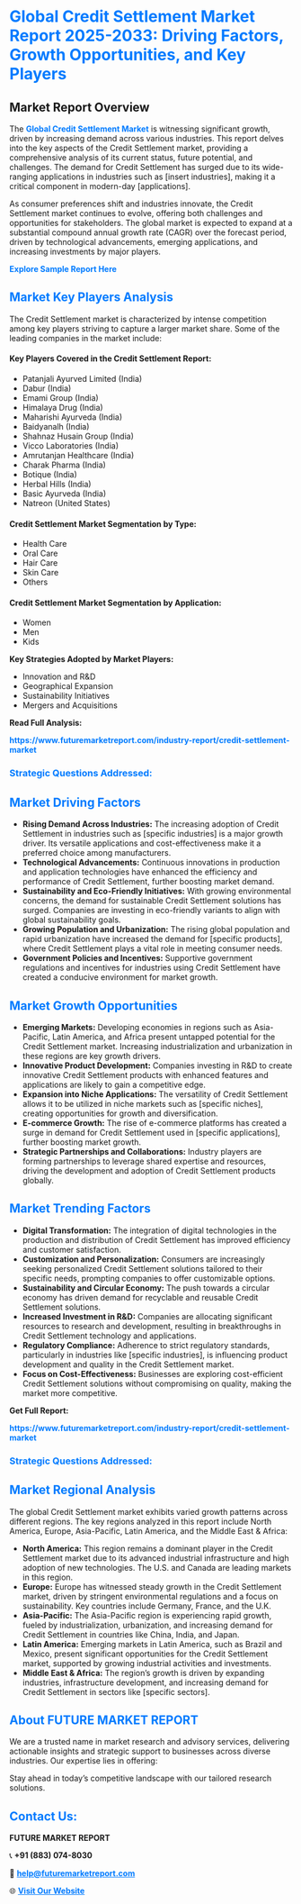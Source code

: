 <h1 style="color: #007BFF;">Global Credit Settlement Market Report 2025-2033: Driving Factors, Growth Opportunities, and Key Players</h1>

<section id="overview">
<h2>Market Report Overview</h2>
<p>The <a href="https://www.futuremarketreport.com/industry-report/credit-settlement-market" style="color: #007BFF; text-decoration: none;"><strong>Global Credit Settlement Market</strong></a> is witnessing significant growth, driven by increasing demand across various industries. This report delves into the key aspects of the Credit Settlement market, providing a comprehensive analysis of its current status, future potential, and challenges. The demand for Credit Settlement has surged due to its wide-ranging applications in industries such as [insert industries], making it a critical component in modern-day [applications].</p>
<p>As consumer preferences shift and industries innovate, the Credit Settlement market continues to evolve, offering both challenges and opportunities for stakeholders. The global market is expected to expand at a substantial compound annual growth rate (CAGR) over the forecast period, driven by technological advancements, emerging applications, and increasing investments by major players.</p>
</section>

<section id="overview">
<p><a href="https://www.futuremarketreport.com/request-sample/reportId=37318" style="color: #007BFF; text-decoration: none;"><strong>Explore Sample Report Here</strong></a></p>
</section>

<section id="key-players">
<h2 style="color: #007BFF;">Market Key Players Analysis</h2>
<p>The Credit Settlement market is characterized by intense competition among key players striving to capture a larger market share. Some of the leading companies in the market include:</p>
<h4>Key Players Covered in the Credit Settlement Report:</h4>
<ul><li>Patanjali Ayurved Limited (India)</li><li>Dabur (India)</li><li>Emami Group (India)</li><li>Himalaya Drug (India)</li><li>Maharishi Ayurveda (India)</li><li>Baidyanalh (India)</li><li>Shahnaz Husain Group (India)</li><li>Vicco Laboratories (India)</li><li>Amrutanjan Healthcare (India)</li><li>Charak Pharma (India)</li><li>Botique (India)</li><li>Herbal Hills (India)</li><li>Basic Ayurveda (India)</li><li>Natreon (United States)</li></ul>
<h4>Credit Settlement Market Segmentation by Type:</h4>
<ul><li>Health Care</li><li>Oral Care</li><li>Hair Care</li><li>Skin Care</li><li>Others</li></ul>

<h4>Credit Settlement Market Segmentation by Application:</h4>
<ul><li>Women</li><li>Men</li><li>Kids</li></ul>
<p><strong>Key Strategies Adopted by Market Players:</strong></p>
<ul>
<li>Innovation and R&D</li>
<li>Geographical Expansion</li>
<li>Sustainability Initiatives</li>
<li>Mergers and Acquisitions</li>
</ul>
</section>

<section>
<p><strong>Read Full Analysis: </strong></p><a href="https://www.futuremarketreport.com/industry-report/credit-settlement-market" style="color: #007BFF; text-decoration: none;"><strong>https://www.futuremarketreport.com/industry-report/credit-settlement-market</strong></a>
<h3 style="color: #007BFF;">Strategic Questions Addressed:</h3>
</section>

<section id="driving-factors">
<h2 style="color: #007BFF;">Market Driving Factors</h2>
<ul>
<li><strong>Rising Demand Across Industries:</strong> The increasing adoption of Credit Settlement in industries such as [specific industries] is a major growth driver. Its versatile applications and cost-effectiveness make it a preferred choice among manufacturers.</li>
<li><strong>Technological Advancements:</strong> Continuous innovations in production and application technologies have enhanced the efficiency and performance of Credit Settlement, further boosting market demand.</li>
<li><strong>Sustainability and Eco-Friendly Initiatives:</strong> With growing environmental concerns, the demand for sustainable Credit Settlement solutions has surged. Companies are investing in eco-friendly variants to align with global sustainability goals.</li>
<li><strong>Growing Population and Urbanization:</strong> The rising global population and rapid urbanization have increased the demand for [specific products], where Credit Settlement plays a vital role in meeting consumer needs.</li>
<li><strong>Government Policies and Incentives:</strong> Supportive government regulations and incentives for industries using Credit Settlement have created a conducive environment for market growth.</li>
</ul>
</section>

<section id="growth-opportunities">
<h2 style="color: #007BFF;">Market Growth Opportunities</h2>
<ul>
<li><strong>Emerging Markets:</strong> Developing economies in regions such as Asia-Pacific, Latin America, and Africa present untapped potential for the Credit Settlement market. Increasing industrialization and urbanization in these regions are key growth drivers.</li>
<li><strong>Innovative Product Development:</strong> Companies investing in R&D to create innovative Credit Settlement products with enhanced features and applications are likely to gain a competitive edge.</li>
<li><strong>Expansion into Niche Applications:</strong> The versatility of Credit Settlement allows it to be utilized in niche markets such as [specific niches], creating opportunities for growth and diversification.</li>
<li><strong>E-commerce Growth:</strong> The rise of e-commerce platforms has created a surge in demand for Credit Settlement used in [specific applications], further boosting market growth.</li>
<li><strong>Strategic Partnerships and Collaborations:</strong> Industry players are forming partnerships to leverage shared expertise and resources, driving the development and adoption of Credit Settlement products globally.</li>
</ul>
</section>

<section id="trending-factors">
<h2 style="color: #007BFF;">Market Trending Factors</h2>
<ul>
<li><strong>Digital Transformation:</strong> The integration of digital technologies in the production and distribution of Credit Settlement has improved efficiency and customer satisfaction.</li>
<li><strong>Customization and Personalization:</strong> Consumers are increasingly seeking personalized Credit Settlement solutions tailored to their specific needs, prompting companies to offer customizable options.</li>
<li><strong>Sustainability and Circular Economy:</strong> The push towards a circular economy has driven demand for recyclable and reusable Credit Settlement solutions.</li>
<li><strong>Increased Investment in R&D:</strong> Companies are allocating significant resources to research and development, resulting in breakthroughs in Credit Settlement technology and applications.</li>
<li><strong>Regulatory Compliance:</strong> Adherence to strict regulatory standards, particularly in industries like [specific industries], is influencing product development and quality in the Credit Settlement market.</li>
<li><strong>Focus on Cost-Effectiveness:</strong> Businesses are exploring cost-efficient Credit Settlement solutions without compromising on quality, making the market more competitive.</li>
</ul>
</section>

<section>
<p><strong>Get Full Report: </strong></p><a href="https://www.futuremarketreport.com/industry-report/credit-settlement-market" style="color: #007BFF; text-decoration: none;"><strong>https://www.futuremarketreport.com/industry-report/credit-settlement-market</strong></a>
<h3 style="color: #007BFF;">Strategic Questions Addressed:</h3>
</section>


<section id="regional-analysis">
<h2 style="color: #007BFF;">Market Regional Analysis</h2>
<p>The global Credit Settlement market exhibits varied growth patterns across different regions. The key regions analyzed in this report include North America, Europe, Asia-Pacific, Latin America, and the Middle East & Africa:</p>
<ul>
<li><strong>North America:</strong> This region remains a dominant player in the Credit Settlement market due to its advanced industrial infrastructure and high adoption of new technologies. The U.S. and Canada are leading markets in this region.</li>
<li><strong>Europe:</strong> Europe has witnessed steady growth in the Credit Settlement market, driven by stringent environmental regulations and a focus on sustainability. Key countries include Germany, France, and the U.K.</li>
<li><strong>Asia-Pacific:</strong> The Asia-Pacific region is experiencing rapid growth, fueled by industrialization, urbanization, and increasing demand for Credit Settlement in countries like China, India, and Japan.</li>
<li><strong>Latin America:</strong> Emerging markets in Latin America, such as Brazil and Mexico, present significant opportunities for the Credit Settlement market, supported by growing industrial activities and investments.</li>
<li><strong>Middle East & Africa:</strong> The region’s growth is driven by expanding industries, infrastructure development, and increasing demand for Credit Settlement in sectors like [specific sectors].</li>
</ul>
</section>

<footer>
<h2 style="color: #007BFF;">About FUTURE MARKET REPORT</h2>
<p>We are a trusted name in market research and advisory services, delivering actionable insights and strategic support to businesses across diverse industries. Our expertise lies in offering:</p>

<p>Stay ahead in today’s competitive landscape with our tailored research solutions.</p>

<h2 style="color: #007BFF;">Contact Us:</h2>
<p><strong>FUTURE MARKET REPORT</strong></p>
<p>📞 <strong>+91 (883) 074-8030</strong></p>
<p>📧 <strong><a href="mailto:help@futuremarketreport.com" style="color: #007BFF;">help@futuremarketreport.com</a></strong></p>
<p>🌐 <strong><a href="https://www.futuremarketreport.com/" style="color: #007BFF;">Visit Our Website</a></strong></p>
</footer>